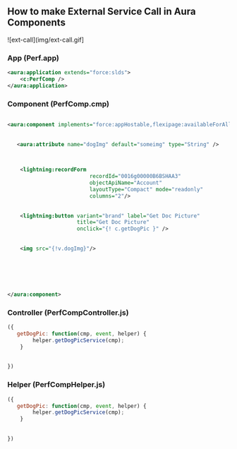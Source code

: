 ## How to make External Service Call in Aura Components


![ext-call](img/ext-call.gif]


### App (Perf.app)

``` xml
<aura:application extends="force:slds">
    <c:PerfComp />
</aura:application>

```
### Component (PerfComp.cmp)

``` xml

<aura:component implements="force:appHostable,flexipage:availableForAllPageTypes,flexipage:availableForRecordHome,force:hasRecordId,forceCommunity:availableForAllPageTypes,force:lightningQuickAction" access="global" >
    
  
   <aura:attribute name="dogImg" default="someimg" type="String" />
    


    <lightning:recordForm
                          recordId="0016g00000B6BSHAA3"
                          objectApiName="Account"
                          layoutType="Compact" mode="readonly"
                          columns="2"/>
    
    
    <lightning:button variant="brand" label="Get Doc Picture" 
                      title="Get Doc Picture" 
                      onclick="{! c.getDogPic }" />
    
    
    <img src="{!v.dogImg}"/>
    
 
    
    
    
    
</aura:component>


```

### Controller (PerfCompController.js)

``` js
({
   getDogPic: function(cmp, event, helper) {
        helper.getDogPicService(cmp);
    }
    
    
})

```

### Helper (PerfCompHelper.js)

``` js
({
   getDogPic: function(cmp, event, helper) {
        helper.getDogPicService(cmp);
    }
    
    
})

```

